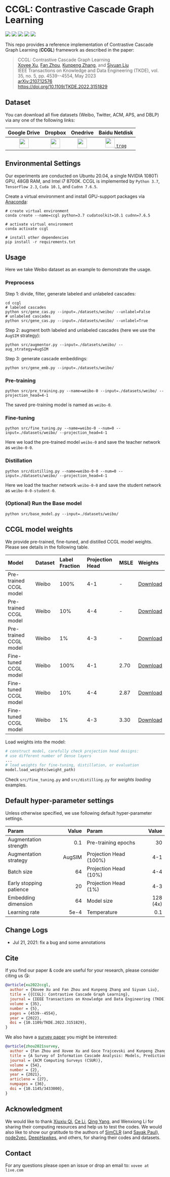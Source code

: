 # CCGL: Contrastive Cascade Graph Learning

![](https://img.shields.io/badge/TKDE-22-blue)
![](https://img.shields.io/badge/python-3.7-green)
![](https://img.shields.io/badge/tensorflow-2.3-green)
![](https://img.shields.io/badge/cudatoolkit-10.1-green)
![](https://img.shields.io/badge/cudnn-7.6.5-green)

This repo provides a reference implementation of Contrastive Cascade Graph Learning (**CCGL**) framework as described in the paper:

> CCGL: Contrastive Cascade Graph Learning   
> [Xovee Xu](https://www.xoveexu.com), [Fan Zhou](https://dblp.org/pid/63/3122-2.html), [Kunpeng Zhang](http://www.terpconnect.umd.edu/~kpzhang/), and [Siyuan Liu](https://directory.smeal.psu.edu/sxl68)  
> IEEE Transactions on Knowledge and Data Engineering (TKDE), vol. 35, no. 5, pp. 4539--4554, May 2023   
> [arXiv:2107.12576](https://arxiv.org/abs/2107.12576)  
> https://doi.org/10.1109/TKDE.2022.3151829  


## Dataset

You can download all five datasets (Weibo, Twitter, ACM, APS, and DBLP) via any one of the following links:

Google Drive|Dropbox|Onedrive|Baidu Netdisk
:---:|:---:|:---:|:---:
<a href='https://drive.google.com/file/d/1wmUa7hvJlF5oCLVJ72OgyKnVkHZJX8jX/view?usp=sharing' target='_black'><img src='./.assets/200px-Google_Drive_logo.png' height=30px>|<a href='https://www.dropbox.com/s/0kadkjyuwffcuw2/datasets.zip?dl=0' target='_black'><img src='./.assets/140px-Microsoft_Office_OneDrive_(2018–present).png' height=30px></a>|<a href='https://1drv.ms/u/s!AsVLooK4NjBruTngZWgx1p0psD1k?e=5iMcVB' target='_black'><img src='.assets/dropbox.png' height=30px></a>|<a href='https://pan.baidu.com/s/16A5SvCVEtPYxelyYIlYAQg' target='_black'><img src='./.assets/baidu-netdisk.jpg' height=30px> `trqg`</a>


## Environmental Settings

Our experiments are conducted on Ubuntu 20.04, a single NVIDIA 1080Ti GPU, 48GB RAM, and Intel i7 8700K. CCGL is implemented by `Python 3.7`, `TensorFlow 2.3`, `Cuda 10.1`, and `Cudnn 7.6.5`.

Create a virtual environment and install GPU-support packages via [Anaconda](https://www.anaconda.com/):
```shell
# create virtual environment
conda create --name=ccgl python=3.7 cudatoolkit=10.1 cudnn=7.6.5

# activate virtual environment
conda activate ccgl

# install other dependencies
pip install -r requirements.txt
```

## Usage

Here we take Weibo dataset as an example to demonstrate the usage.

### Preprocess

Step 1: divide, filter, generate labeled and unlabeled cascades:
```shell
cd ccgl
# labeled cascades
python src/gene_cas.py --input=./datasets/weibo/ --unlabel=False
# unlabeled cascades
python src/gene_cas.py --input=./datasets/weibo/ --unlabel=True
```

Step 2: augment both labeled and unlabeled cascades (here we use the `AugSIM` strategy):
```shell
python src/augmentor.py --input=./datasets/weibo/ --aug_strategy=AugSIM
```

Step 3: generate cascade embeddings:
```shell
python src/gene_emb.py --input=./datasets/weibo/ 
```

### Pre-training

```shell
python src/pre_training.py --name=weibo-0 --input=./datasets/weibo/ --projection_head=4-1
```
The saved pre-training model is named as `weibo-0`. 

### Fine-tuning

```shell
python src/fine_tuning.py --name=weibo-0 --num=0 --input=./datasets/weibo/ --projection_head=4-1
```
Here we load the pre-trained model `weibo-0` and save the teacher network as `weibo-0-0`.

### Distillation

```shell
python src/distilling.py --name=weibo-0-0 --num=0 --input=./datasets/weibo/ --projection_head=4-1
```
Here we load the teacher network `weibo-0-0` and save the student network as `weibo-0-0-student-0`. 

### (Optional) Run the Base model

```shell
python src/base_model.py --input=./datasets/weibo/ 
```

## CCGL model weights

We provide pre-trained, fine-tuned, and distilled CCGL model weights. Please see details in the following table. 

Model|Dataset|Label Fraction|Projection Head|MSLE|Weights
:---|:---|:---|:---|:---|:---
Pre-trained CCGL model|Weibo|100%|4-1|-|[Download](./results/pre_training_weight/weibo-100.h5)
Pre-trained CCGL model|Weibo|10%|4-4|-|[Download](./results/pre_training_weight/weibo-10.h5)
Pre-trained CCGL model|Weibo|1%|4-3|-|[Download](./results/pre_training_weight/weibo-1.h5)
Fine-tuned CCGL model|Weibo|100%|4-1|2.70|[Download](./results/fine_tuning_weight/weibo-100-0.h5)
Fine-tuned CCGL model|Weibo|10%|4-4|2.87|[Download](./results/fine_tuning_weight/weibo-10-0.h5)
Fine-tuned CCGL model|Weibo|1%|4-3|3.30|[Download](./results/fine_tuning_weight/weibo-1-0.h5)

Load weights into the model:
```python
# construct model, carefully check projection head designs:
# use different number of Dense layers
...
# load weights for fine-tuning, distillation, or evaluation
model.load_weights(weight_path)
```
Check `src/fine_tuning.py` and `src/distilling.py` for *weights loading* examples.

## Default hyper-parameter settings

Unless otherwise specified, we use following default hyper-parameter settings.

Param|Value|Param|Value
:---|---:|:---|---:
Augmentation strength|0.1|Pre-training epochs|30
Augmentation strategy|AugSIM|Projection Head (100%)|4-1
Batch size|64|Projection Head (10%)|4-4
Early stopping patience|20|Projection Head (1%)|4-3
Embedding dimension|64|Model size|128 (4x)
Learning rate|5e-4|Temperature|0.1

## Change Logs

- Jul 21, 2021: fix a bug and some annotations

## Cite

If you find our paper & code are useful for your research, please consider citing us 😘:

```bibtex
@article{xu2022ccgl, 
  author = {Xovee Xu and Fan Zhou and Kunpeng Zhang and Siyuan Liu}, 
  title = {{CCGL}: Contrastive Cascade Graph Learning}, 
  journal = {IEEE Transactions on Knowledge and Data Engineering (TKDE)},
  volume = {35},
  number = {5},
  pages = {4539--4554},
  year = {2022},
  doi = {10.1109/TKDE.2022.3151829}, 
}
```

We also have a [survey paper](https://dl.acm.org/doi/10.1145/3433000?cid=99659687041) you might be interested:

```bibtex
@article{zhou2021survey,
  author = {Fan Zhou and Xovee Xu and Goce Trajcevski and Kunpeng Zhang}, 
  title = {A Survey of Information Cascade Analysis: Models, Predictions, and Recent Advances}, 
  journal = {ACM Computing Surveys (CSUR)}, 
  volume = {54},
  number = {2},
  year = {2021},
  articleno = {27},
  numpages = {36},
  doi = {10.1145/3433000},
}
```

## Acknowledgment

We would like to thank [Xiuxiu Qi](https://qhemu.github.io/xiuxiuqi/), [Ce Li](https://github.com/celi52), [Qing Yang](https://www.linkedin.com/in/庆-杨-43ba1a142), and Wenxiong Li for sharing their computing resources and help us to test the codes. We would also like to show our gratitude to the authors of [SimCLR](https://github.com/google-research/simclr) (and [Sayak Paul](https://github.com/sayakpaul)), [node2vec](https://github.com/eliorc/node2vec), [DeepHawkes](https://github.com/CaoQi92/DeepHawkes), and others, for sharing their codes and datasets. 

## Contact

For any questions please open an issue or drop an email to: `xovee at live.com`
